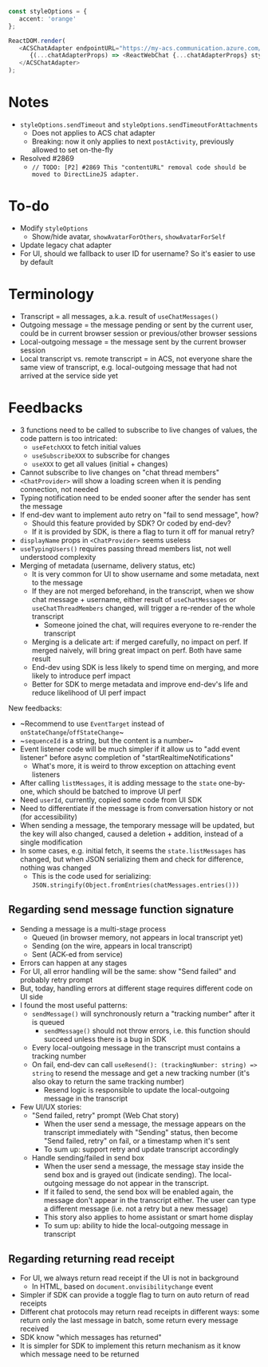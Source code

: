 ```ts
const styleOptions = {
   accent: 'orange'
};

ReactDOM.render(
   <ACSChatAdapter endpointURL="https://my-acs.communication.azure.com/" token="a1b2c3d">
      {(...chatAdapterProps) => <ReactWebChat {...chatAdapterProps} styleOptions={styleOptions} />}
   </ACSChatAdapter>
);
```

# Notes

-  `styleOptions.sendTimeout` and `styleOptions.sendTimeoutForAttachments`
   -  Does not applies to ACS chat adapter
   -  Breaking: now it only applies to next `postActivity`, previously allowed to set on-the-fly
-  Resolved #2869
   -  `// TODO: [P2] #2869 This "contentURL" removal code should be moved to DirectLineJS adapter.`

# To-do

-  Modify `styleOptions`
   -  Show/hide avatar, `showAvatarForOthers`, `showAvatarForSelf`
-  Update legacy chat adapter
-  For UI, should we fallback to user ID for username? So it's easier to use by default

# Terminology

-  Transcript = all messages, a.k.a. result of `useChatMessages()`
-  Outgoing message = the message pending or sent by the current user, could be in current browser session or previous/other browser sessions
-  Local-outgoing message = the message sent by the current browser session
-  Local transcript vs. remote transcript = in ACS, not everyone share the same view of transcript, e.g. local-outgoing message that had not arrived at the service side yet

# Feedbacks

-  3 functions need to be called to subscribe to live changes of values, the code pattern is too intricated:
   -  `useFetchXXX` to fetch initial values
   -  `useSubscribeXXX` to subscribe for changes
   -  `useXXX` to get all values (initial + changes)
-  Cannot subscribe to live changes on "chat thread members"
-  `<ChatProvider>` will show a loading screen when it is pending connection, not needed
-  Typing notification need to be ended sooner after the sender has sent the message
-  If end-dev want to implement auto retry on "fail to send message", how?
   -  Should this feature provided by SDK? Or coded by end-dev?
   -  If it is provided by SDK, is there a flag to turn it off for manual retry?
-  `displayName` props in `<ChatProvider>` seems useless
-  `useTypingUsers()` requires passing thread members list, not well understood complexity
-  Merging of metadata (username, delivery status, etc)
   -  It is very common for UI to show username and some metadata, next to the message
   -  If they are not merged beforehand, in the transcript, when we show chat message + username, either result of `useChatMessages` or `useChatThreadMembers` changed, will trigger a re-render of the whole transcript
      -  Someone joined the chat, will requires everyone to re-render the transcript
   -  Merging is a delicate art: if merged carefully, no impact on perf. If merged naively, will bring great impact on perf. Both have same result
   -  End-dev using SDK is less likely to spend time on merging, and more likely to introduce perf impact
   -  Better for SDK to merge metadata and improve end-dev's life and reduce likelihood of UI perf impact

New feedbacks:

-  ~Recommend to use `EventTarget` instead of `onStateChange`/`offStateChange`~
-  ~`sequenceId` is a string, but the content is a number~
-  Event listener code will be much simpler if it allow us to "add event listener" before async completion of "startRealtimeNotifications"
   -  What's more, it is weird to throw exception on attaching event listeners
-  After calling `listMessages`, it is adding message to the `state` one-by-one, which should be batched to improve UI perf
-  Need `userId`, currently, copied some code from UI SDK
-  Need to differentiate if the message is from conversation history or not (for accessibility)
-  When sending a message, the temporary message will be updated, but the key will also changed, caused a deletion + addition, instead of a single modification
-  In some cases, e.g. initial fetch, it seems the `state.listMessages` has changed, but when JSON serializing them and check for difference, nothing was changed
   -  This is the code used for serializing: `JSON.stringify(Object.fromEntries(chatMessages.entries()))`

## Regarding send message function signature

-  Sending a message is a multi-stage process
   -  Queued (in browser memory, not appears in local transcript yet)
   -  Sending (on the wire, appears in local transcript)
   -  Sent (ACK-ed from service)
-  Errors can happen at any stages
-  For UI, all error handling will be the same: show "Send failed" and probably retry prompt
-  But, today, handling errors at different stage requires different code on UI side
-  I found the most useful patterns:
   -  `sendMessage()` will synchronously return a "tracking number" after it is queued
      -  `sendMessage()` should not throw errors, i.e. this function should succeed unless there is a bug in SDK
   -  Every local-outgoing message in the transcript must contains a tracking number
   -  On fail, end-dev can call `useResend(): (trackingNumber: string) => string` to resend the message and get a new tracking number (it's also okay to return the same tracking number)
      -  Resend logic is responsible to update the local-outgoing message in the transcript
-  Few UI/UX stories:
   -  "Send failed, retry" prompt (Web Chat story)
      -  When the user send a message, the message appears on the transcript immediately with "Sending" status, then become "Send failed, retry" on fail, or a timestamp when it's sent
      -  To sum up: support retry and update transcript accordingly
   -  Handle sending/failed in send box
      -  When the user send a message, the message stay inside the send box and is grayed out (indicate sending). The local-outgoing message do not appear in the transcript.
      -  If it failed to send, the send box will be enabled again, the message don't
         appear in the transcript either. The user can type a different message (i.e. not a retry but a new message)
      -  This story also applies to home assistant or smart home display
      -  To sum up: ability to hide the local-outgoing message in transcript

## Regarding returning read receipt

-  For UI, we always return read receipt if the UI is not in background
   -  In HTML, based on `document.onvisibilitychange` event
-  Simpler if SDK can provide a toggle flag to turn on auto return of read receipts
-  Different chat protocols may return read receipts in different ways: some return only the last message in batch, some return every message received
-  SDK know "which messages has returned"
-  It is simpler for SDK to implement this return mechanism as it know which message need to be returned
